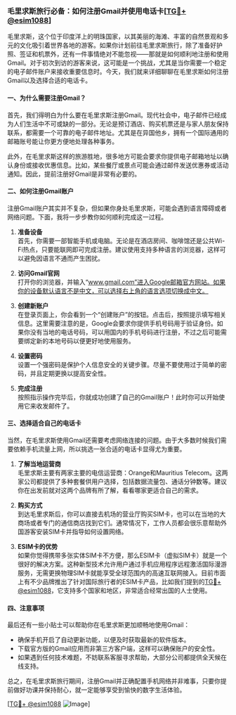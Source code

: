 ### 毛里求斯旅行必备：如何注册Gmail并使用电话卡[[TG💪+ @esim1088](https://t.me/s/esim1088)]

毛里求斯，这个位于印度洋上的明珠国家，以其美丽的海滩、丰富的自然景观和多元的文化吸引着世界各地的游客。如果你计划前往毛里求斯旅行，除了准备好护照、签证和机票外，还有一件事情绝对不能忽视——那就是如何顺利地注册和使用Gmail。对于初次到访的游客来说，这可能是一个挑战，尤其是当你需要一个稳定的电子邮件账户来接收重要信息时。今天，我们就来详细聊聊在毛里求斯如何注册Gmail以及选择合适的电话卡。

#### 一、为什么需要注册Gmail？

首先，我们得明白为什么要在毛里求斯注册Gmail。现代社会中，电子邮件已经成为人们生活中不可或缺的一部分。无论是预订酒店、购买机票还是与家人朋友保持联系，都需要一个可靠的电子邮件地址。尤其是在异国他乡，拥有一个国际通用的邮箱账号能让你更方便地处理各种事务。

此外，在毛里求斯这样的旅游胜地，很多地方可能会要求你提供电子邮箱地址以确认身份或接收优惠信息。比如，某些餐厅或景点可能会通过邮件发送优惠券或活动通知。因此，提前注册好Gmail是非常有必要的。

#### 二、如何注册Gmail账户

注册Gmail账户其实并不复杂，但如果你身处毛里求斯，可能会遇到语言障碍或者网络问题。下面，我将一步步教你如何顺利完成这一过程。

1. **准备设备**  
   首先，你需要一部智能手机或电脑。无论是在酒店房间、咖啡馆还是公共Wi-Fi热点，只要能联网即可完成注册。建议使用支持多种语言的浏览器，这样可以避免因语言不通而产生困扰。

2. **访问Gmail官网**  
   打开你的浏览器，并输入“www.gmail.com”进入Google邮箱官方网站。如果你的设备默认语言不是中文，可以选择右上角的语言选项切换成中文。

3. **创建新账户**  
   在登录页面上，你会看到一个“创建账户”的按钮。点击后，按照提示填写相关信息。这里需要注意的是，Google会要求你提供手机号码用于验证身份。如果你没有当地的电话号码，可以用国内的手机号码进行注册，不过之后可能需要绑定新的本地号码以便更好地使用服务。

4. **设置密码**  
   设置一个强密码是保护个人信息安全的关键步骤。尽量不要使用过于简单的密码，并且定期更换以提高安全性。

5. **完成注册**  
   按照指示操作完毕后，你就成功创建了自己的Gmail账户！此时你可以开始使用它来收发邮件了。

#### 三、选择适合自己的电话卡

当然，在毛里求斯使用Gmail还需要考虑网络连接的问题。由于大多数时候我们需要依赖手机流量上网，所以挑选一张合适的电话卡显得尤为重要。

1. **了解当地运营商**  
   毛里求斯主要有两家主要的电信运营商：Orange和Mauritius Telecom。这两家公司都提供了多种套餐供用户选择，包括数据流量包、通话分钟数等。建议你在出发前就对这两个品牌有所了解，看看哪家更适合自己的需求。

2. **购买方式**  
   到达毛里求斯后，你可以直接去机场的营业厅购买SIM卡，也可以在当地的大商场或者专门的通信商店找到它们。通常情况下，工作人员都会很乐意帮助外国游客安装SIM卡并指导如何设置网络。

3. **ESIM卡的优势**  
   如果你觉得携带多张实体SIM卡不方便，那么ESIM卡（虚拟SIM卡）就是一个很好的解决方案。这种新型技术允许用户通过手机应用程序远程激活国际漫游服务，无需更换物理SIM卡就能享受全球范围内的高速互联网接入。目前市面上有不少品牌推出了针对国际旅行者的ESIM卡产品，比如我们提到的[TG💪+ @esim1088](https://t.me/s/esim1088)，它支持多个国家和地区，非常适合经常出国的人士使用。

#### 四、注意事项

最后还有一些小贴士可以帮助你在毛里求斯更加顺畅地使用Gmail：

- 确保手机开启了自动更新功能，以便及时获取最新的软件版本。
- 下载官方版的Gmail应用而非第三方客户端，这样可以确保账户的安全性。
- 如果遇到任何技术难题，不妨联系客服寻求帮助，大部分公司都提供全天候在线支持。

总之，在毛里求斯旅行期间，注册Gmail并正确配置手机网络并非难事，只要你提前做好功课并保持耐心，就一定能够享受到愉快的数字生活体验。

[[TG💪+ @esim1088](https://t.me/s/esim1088) ![Image](https://i.postimg.cc/4NQfJmqS/Snipaste-2025-05-13-00-14-12.png)]